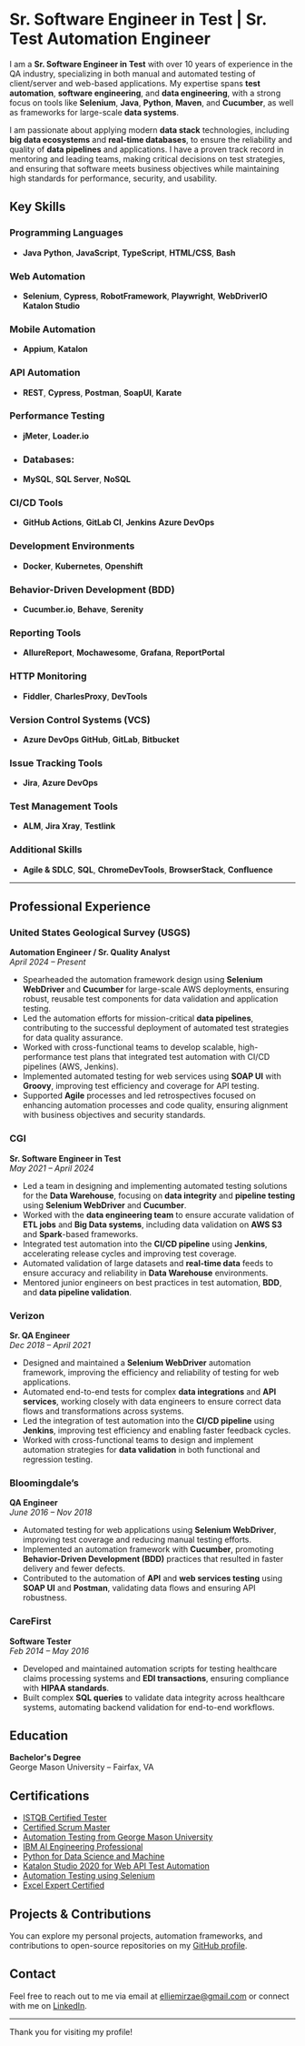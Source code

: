 # Sr. Software Engineer in Test | Sr. Test Automation Engineer 

I am a **Sr. Software Engineer in Test** with over 10 years of experience in the QA industry, specializing in both manual and automated testing of client/server and web-based applications. My expertise spans **test automation**, **software engineering**, and **data engineering**, with a strong focus on tools like **Selenium**, **Java**, **Python**, **Maven**, and **Cucumber**, as well as frameworks for large-scale **data systems**.

I am passionate about applying modern **data stack** technologies, including **big data ecosystems** and **real-time databases**, to ensure the reliability and quality of **data pipelines** and applications. I have a proven track record in mentoring and leading teams, making critical decisions on test strategies, and ensuring that software meets business objectives while maintaining high standards for performance, security, and usability.

## Key Skills

### **Programming Languages**
- **Java** **Python**, **JavaScript**, **TypeScript**, **HTML/CSS**, **Bash**

### **Web Automation**
- **Selenium**, **Cypress**, **RobotFramework**, **Playwright**, **WebDriverIO** **Katalon Studio**

### **Mobile Automation**
- **Appium**, **Katalon**

### **API Automation**
- **REST**, **Cypress**, **Postman**, **SoapUI**, **Karate**

### **Performance Testing**
- **jMeter**, **Loader.io**

- ### Databases:
- **MySQL**, **SQL Server**, **NoSQL**

### **CI/CD Tools**
- **GitHub Actions**, **GitLab CI**, **Jenkins** **Azure DevOps**

### **Development Environments**
- **Docker**, **Kubernetes**, **Openshift**

### **Behavior-Driven Development (BDD)**
- **Cucumber.io**, **Behave**, **Serenity**

### **Reporting Tools**
- **AllureReport**, **Mochawesome**, **Grafana**, **ReportPortal** 

### **HTTP Monitoring**
- **Fiddler**, **CharlesProxy**, **DevTools**

### **Version Control Systems (VCS)**
- **Azure DevOps** **GitHub**, **GitLab**, **Bitbucket**

### **Issue Tracking Tools**
- **Jira**, **Azure DevOps**

### **Test Management Tools**
- **ALM**, **Jira Xray**, **Testlink**

### **Additional Skills**
- **Agile & SDLC**, **SQL**, **ChromeDevTools**, **BrowserStack**, **Confluence**

---

## Professional Experience

### **United States Geological Survey (USGS)**
**Automation Engineer / Sr. Quality Analyst**  
_April 2024 – Present_

- Spearheaded the automation framework design using **Selenium WebDriver** and **Cucumber** for large-scale AWS deployments, ensuring robust, reusable test components for data validation and application testing.
- Led the automation efforts for mission-critical **data pipelines**, contributing to the successful deployment of automated test strategies for data quality assurance.
- Worked with cross-functional teams to develop scalable, high-performance test plans that integrated test automation with CI/CD pipelines (AWS, Jenkins).
- Implemented automated testing for web services using **SOAP UI** with **Groovy**, improving test efficiency and coverage for API testing.
- Supported **Agile** processes and led retrospectives focused on enhancing automation processes and code quality, ensuring alignment with business objectives and security standards.

### **CGI**
**Sr. Software Engineer in Test**  
_May 2021 – April 2024_

- Led a team in designing and implementing automated testing solutions for the **Data Warehouse**, focusing on **data integrity** and **pipeline testing** using **Selenium WebDriver** and **Cucumber**.
- Worked with the **data engineering team** to ensure accurate validation of **ETL jobs** and **Big Data systems**, including data validation on **AWS S3** and **Spark**-based frameworks.
- Integrated test automation into the **CI/CD pipeline** using **Jenkins**, accelerating release cycles and improving test coverage.
- Automated validation of large datasets and **real-time data** feeds to ensure accuracy and reliability in **Data Warehouse** environments.
- Mentored junior engineers on best practices in test automation, **BDD**, and **data pipeline validation**.

### **Verizon**
**Sr. QA Engineer**  
_Dec 2018 – April 2021_

- Designed and maintained a **Selenium WebDriver** automation framework, improving the efficiency and reliability of testing for web applications.
- Automated end-to-end tests for complex **data integrations** and **API services**, working closely with data engineers to ensure correct data flows and transformations across systems.
- Led the integration of test automation into the **CI/CD pipeline** using **Jenkins**, improving test efficiency and enabling faster feedback cycles.
- Worked with cross-functional teams to design and implement automation strategies for **data validation** in both functional and regression testing.

### **Bloomingdale’s**
**QA Engineer**  
_June 2016 – Nov 2018_

- Automated testing for web applications using **Selenium WebDriver**, improving test coverage and reducing manual testing efforts.
- Implemented an automation framework with **Cucumber**, promoting **Behavior-Driven Development (BDD)** practices that resulted in faster delivery and fewer defects.
- Contributed to the automation of **API** and **web services testing** using **SOAP UI** and **Postman**, validating data flows and ensuring API robustness.

### **CareFirst**
**Software Tester**  
_Feb 2014 – May 2016_

- Developed and maintained automation scripts for testing healthcare claims processing systems and **EDI transactions**, ensuring compliance with **HIPAA standards**.
- Built complex **SQL queries** to validate data integrity across healthcare systems, automating backend validation for end-to-end workflows.

## Education
**Bachelor's Degree**  
George Mason University – Fairfax, VA

## Certifications
- [ISTQB Certified Tester](https://atsqa.org/certified-testers/profile/0fccc7a7503349b0816c7bcee50a56c0)
- [Certified Scrum Master](https://www.credly.com/badges/a5c3dede-22eb-4558-9a6d-0488f8c80b7f/linked_in_profile)
- [Automation Testing from George Mason University](https://drive.google.com/file/d/1sccr7IF_qe4Ua5t24FyYyyW2RUkMta6Q/view?usp=sharing)
- [IBM AI Engineering Professional](https://drive.google.com/file/d/1Uv6FlpMA3D4-ZNk1QkJOEkPo29IWk9W1/view?usp=sharing)
- [Python for Data Science and Machine](https://drive.google.com/file/d/1_FR27fPIX8oMe7l_jONoZA7YKHKNXdBL/view?usp=sharing)
- [Katalon Studio 2020 for Web API Test Automation](https://drive.google.com/file/d/1XNHrbKWonURWgqPaTzV8cDczn1dBemdO/view?usp=sharing)
- [Automation Testing using Selenium](https://drive.google.com/file/d/1gwDl7HgDJdJNnen6jzI2GMuJskzYPZGJ/view?usp=sharing)
- [Excel Expert Certified](https://drive.google.com/file/d/1C55rFGicXoDAu27Cl1ztNOFjRw_ynDFb/view?usp=sharing)


## Projects & Contributions
You can explore my personal projects, automation frameworks, and contributions to open-source repositories on my [GitHub profile](https://github.com/ellimirzaei?tab=repositories).

## Contact
Feel free to reach out to me via email at [elliemirzae@gmail.com](mailto:elliemirzae@gmail.com) or connect with me on [LinkedIn](https://www.linkedin.com/in/elliemirzaei/).

---

Thank you for visiting my profile!
